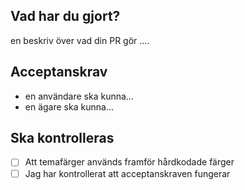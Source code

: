 ## Vad har du gjort?

en beskriv över vad din PR gör ....

## Acceptanskrav

- en användare ska kunna...
- en ägare ska kunna...

## Ska kontrolleras

- [ ] Att temafärger används framför hårdkodade färger
- [ ] Jag har kontrollerat att acceptanskraven fungerar
